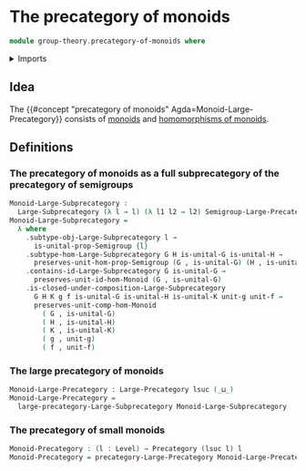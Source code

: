 # The precategory of monoids

```agda
module group-theory.precategory-of-monoids where
```

<details><summary>Imports</summary>

```agda
open import category-theory.large-precategories
open import category-theory.large-subprecategories
open import category-theory.precategories

open import foundation.dependent-pair-types
open import foundation.universe-levels

open import group-theory.homomorphisms-monoids
open import group-theory.monoids
open import group-theory.precategory-of-semigroups
```

</details>

## Idea

The {{#concept "precategory of monoids" Agda=Monoid-Large-Precategory}} consists
of [monoids](group-theory.monoids.md) and
[homomorphisms of monoids](group-theory.homomorphisms-monoids.md).

## Definitions

### The precategory of monoids as a full subprecategory of the precategory of semigroups

```agda
Monoid-Large-Subprecategory :
  Large-Subprecategory (λ l → l) (λ l1 l2 → l2) Semigroup-Large-Precategory
Monoid-Large-Subprecategory =
  λ where
    .subtype-obj-Large-Subprecategory l →
      is-unital-prop-Semigroup {l}
    .subtype-hom-Large-Subprecategory G H is-unital-G is-unital-H →
      preserves-unit-hom-prop-Semigroup (G , is-unital-G) (H , is-unital-H)
    .contains-id-Large-Subprecategory G is-unital-G →
      preserves-unit-id-hom-Monoid (G , is-unital-G)
    .is-closed-under-composition-Large-Subprecategory
      G H K g f is-unital-G is-unital-H is-unital-K unit-g unit-f →
      preserves-unit-comp-hom-Monoid
        ( G , is-unital-G)
        ( H , is-unital-H)
        ( K , is-unital-K)
        ( g , unit-g)
        ( f , unit-f)
```

### The large precategory of monoids

```agda
Monoid-Large-Precategory : Large-Precategory lsuc (_⊔_)
Monoid-Large-Precategory =
  large-precategory-Large-Subprecategory Monoid-Large-Subprecategory
```

### The precategory of small monoids

```agda
Monoid-Precategory : (l : Level) → Precategory (lsuc l) l
Monoid-Precategory = precategory-Large-Precategory Monoid-Large-Precategory
```
